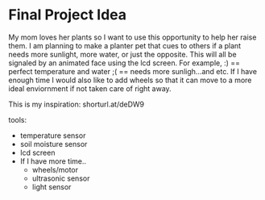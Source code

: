 # Final Project Idea

My mom loves her plants so I want to use this opportunity to help her raise them. I am planning to make a planter pet that cues to others if a plant needs more sunlight, more water, or just the opposite. This will all be signaled by an animated face using the lcd screen. For example, :) == perfect temperature and water ;( == needs more sunligh...and etc. If I have enough time I would also like to add wheels so that it can move to a more ideal enviornment if not taken care of right away. 

This is my inspiration: shorturl.at/deDW9

tools:
* temperature sensor
* soil moisture sensor 
* lcd screen 
* If I have more time.. 
  * wheels/motor 
  * ultrasonic sensor 
  * light sensor 
